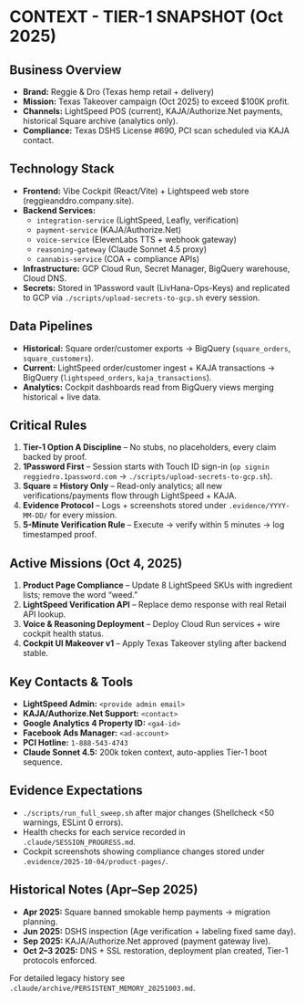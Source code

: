 # CONTEXT - TIER-1 SNAPSHOT (Oct 2025)

## Business Overview
- **Brand:** Reggie & Dro (Texas hemp retail + delivery)
- **Mission:** Texas Takeover campaign (Oct 2025) to exceed $100K profit.
- **Channels:** LightSpeed POS (current), KAJA/Authorize.Net payments, historical Square archive (analytics only).
- **Compliance:** Texas DSHS License #690, PCI scan scheduled via KAJA contact.

## Technology Stack
- **Frontend:** Vibe Cockpit (React/Vite) + Lightspeed web store (reggieanddro.company.site).
- **Backend Services:**
  - `integration-service` (LightSpeed, Leafly, verification)
  - `payment-service` (KAJA/Authorize.Net)
  - `voice-service` (ElevenLabs TTS + webhook gateway)
  - `reasoning-gateway` (Claude Sonnet 4.5 proxy)
  - `cannabis-service` (COA + compliance APIs)
- **Infrastructure:** GCP Cloud Run, Secret Manager, BigQuery warehouse, Cloud DNS.
- **Secrets:** Stored in 1Password vault (LivHana-Ops-Keys) and replicated to GCP via `./scripts/upload-secrets-to-gcp.sh` every session.

## Data Pipelines
- **Historical:** Square order/customer exports → BigQuery (`square_orders`, `square_customers`).
- **Current:** LightSpeed order/customer ingest + KAJA transactions → BigQuery (`lightspeed_orders`, `kaja_transactions`).
- **Analytics:** Cockpit dashboards read from BigQuery views merging historical + live data.

## Critical Rules
1. **Tier-1 Option A Discipline** – No stubs, no placeholders, every claim backed by proof.
2. **1Password First** – Session starts with Touch ID sign-in (`op signin reggiedro.1password.com` → `./scripts/upload-secrets-to-gcp.sh`).
3. **Square = History Only** – Read-only analytics; all new verifications/payments flow through LightSpeed + KAJA.
4. **Evidence Protocol** – Logs + screenshots stored under `.evidence/YYYY-MM-DD/` for every mission.
5. **5-Minute Verification Rule** – Execute → verify within 5 minutes → log timestamped proof.

## Active Missions (Oct 4, 2025)
1. **Product Page Compliance** – Update 8 LightSpeed SKUs with ingredient lists; remove the word “weed.”
2. **LightSpeed Verification API** – Replace demo response with real Retail API lookup.
3. **Voice & Reasoning Deployment** – Deploy Cloud Run services + wire cockpit health status.
4. **Cockpit UI Makeover v1** – Apply Texas Takeover styling after backend stable.

## Key Contacts & Tools
- **LightSpeed Admin:** `<provide admin email>`
- **KAJA/Authorize.Net Support:** `<contact>`
- **Google Analytics 4 Property ID:** `<ga4-id>`
- **Facebook Ads Manager:** `<ad-account>`
- **PCI Hotline:** `1-888-543-4743`
- **Claude Sonnet 4.5:** 200k token context, auto-applies Tier-1 boot sequence.

## Evidence Expectations
- `./scripts/run_full_sweep.sh` after major changes (Shellcheck <50 warnings, ESLint 0 errors).
- Health checks for each service recorded in `.claude/SESSION_PROGRESS.md`.
- Cockpit screenshots showing compliance changes stored under `.evidence/2025-10-04/product-pages/`.

## Historical Notes (Apr–Sep 2025)
- **Apr 2025:** Square banned smokable hemp payments → migration planning.
- **Jun 2025:** DSHS inspection (Age verification + labeling fixed same day).
- **Sep 2025:** KAJA/Authorize.Net approved (payment gateway live).
- **Oct 2–3 2025:** DNS + SSL restoration, deployment plan created, Tier-1 protocols enforced.

For detailed legacy history see `.claude/archive/PERSISTENT_MEMORY_20251003.md`.
